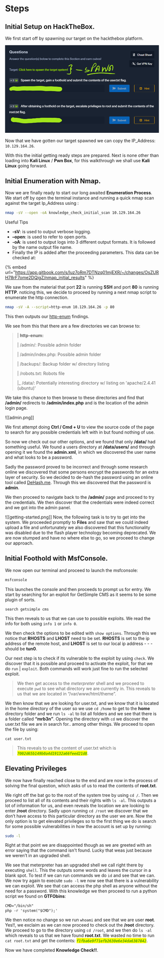 # Steps

## Initial Setup on **HackTheBox**.

We first start off by spawning our target on the hackthebox platform.

![](.gitbook/assets/spawn.png)

Now that we have gotten our target spawned we can copy the IP\_Address: `10.129.164.26`.

With this the initial getting ready steps are prepared. Next is none other than loading into **Kali Linux** / **Pwn Box**, for this walkthrough we shall use **Kali Linux** going forward.

## Initial Enumeration with **Nmap**.

Now we are finally ready to start our long awaited **Enumeration Process**. We start off by open the terminal instance and running a quick nmap scan against the target Ip\_Address using :

```bash
nmap -sV --open -oA knowledge_check_initial_scan 10.129.164.26
```

Useful Tips

* **-sV**: is used to output verbose logging.
* **–open**: is used to refer to open ports.
* **-oA**: is used to output logs into 3 different output formats. It is followed by the name output file name.
* Finally the IP is added after the proceeding parameters. This data can be checked at:

{% embed url="https://app.gitbook.com/s/Iuz7oRm7DTNzq01mjEXR/~/changes/OsZURH78rF7ome2DQigZ/nmap_initial_results" %}

We saw from the material that port **22** is running **SSH** and port **80** is running **HTTP**. noticing this, we decide to proceed by running a next nmap script to enumerate the http connection.

```bash
nmap -sV -A --script=http-enum 10.129.164.26 -p 80
```

This then outputs our [http-enum](my-findings-after-running-the-http-enum-script..md) findings.

We see from this that there are a few directories we can browse to:

> \| **http-enum:**
>
> \| /admin/: Possible admin folder
>
> \| /admin/index.php: Possible admin folder
>
> \| /backups/: Backup folder w/ directory listing
>
> \| /robots.txt: Robots file
>
> |\_ /data/: Potentially interesting directory w/ listing on 'apache/2.4.41 (ubuntu)'

We take this chance to then browse to these directories and find that **/admin/** redirects to **/admin/index.php** and is the location of the admin login page.

!\[\[admin.png]]

We first attempt doing **Ctrl / Cmd + U** to view the source code of the page to search for any possible credentials left with in but found nothing of use.&#x20;

So now we check out our other options, and we found that only **/data/** had something useful. We found a users directory at **/data/users/** and through opening it we found the **admin.xml**, in which we discovered the user name and what looks to be a password.

Sadly the password proved to be incorrect and through some research online we discovered that some persons encrypt the passwords for an extra layer of security. So we decided to de-hash the password using an online tool called [DeHash.me](https://dehash.me). Through this we discovered that the password is **admin**.&#x20;

We then proceed to navigate back to the **/admin/** page and proceed to try the credentials. We then discover that the credentials were indeed correct and we got into the admin panel.

!\[\[getting-started.png]] Now, the following task is to try to get into the system. We proceeded promptly to **Files** and saw that we could indeed upload a file and unfortunately we also discovered that this functionality was disabled due to the flash player technology becoming deprecated. We are now stumped and have no where else to go, so we proceed to change our approach.

## Initial Foothold with **MsfConsole**.

We now open our terminal and proceed to launch the msfconsole:

```bash
msfconsole
```

This launches the console and then proceeds to prompt us for entry. We start by searching for an exploit for GetSimple CMS as it seems to be some plugin of sorts.

```
search getsimple cms
```

This then reveals to us that we can use to possible exploits. We read the info for both using `info 1` or `info 0`.

We then check the options to be edited with `show options`. Through this we notice that **RHOSTS** and **LHOST** need to be set. **RHOSTS** is set to the ip address of the remote host, and **LHOST** is set to our local ip address - - - should be **tun0**.

Our next step is to check if its vulnerable to the exploit by using `check`. We discover that it is possible and proceed to activate the exploit, for that we do `run` | `exploit`. Both commands will work just fine to run the selected exploit.

> We then get access to the _meterpreter_ shell and we proceed to execute `pwd` to see what directory we are currently in. This reveals to us that we are located in “/var/www/html/theme”.

We then know that we are looking for user.txt, and we know that it is located in the home directory of the user so we use `cd /home` to get to the **home** directory folder and we run `ls -al` to list all folders and we see that there is a folder called **“mrb3n”**. Opening the directory with `cd` we discover the user.txt file we are in search for.. among other things. We proceed to open the file by using:

```
cat user.txt
```

> This reveals to us the content of user.txt which is _<mark style="color:green;">`7002d65b149b0a4d19132a66feed21d8`</mark>_.

## Elevating Privileges

We now have finally reached close to the end and are now in the process of solving the final question, which asks of us to read the contents of **root.txt**.

We right off the bat go to the root of the system tree by using `cd /`. Then we proceed to list all of its contents and their rights with `ls -al`. This outputs a lot of information for us, and even reveals the location we are looking to enter **/root** directory. Sadly upon running `cd /root` we discover that we don’t have access to this particular directory as the user we are. Now the only option is to get elevated privileges so to the first thing we do is search for some possible vulnerabilities in how the account is set up by running:

```bash
sudo -l
```

Right at that point we are disappointed though as we are greeted with an error saying that the command isn't found. Lucky that weas just because we weren’t in an upgraded shell.

We see that meterpreter has an upgraded shell we call right there by executing `shell`. This the outputs some words and leaves the cursor in a blank spot. To test if we can run commands we do `id` and see that we can. We now try again to execute `sudo -l` we now see that there is a vulnerability we can exploit. We see that can access the php shell as anyone without the need for a password. With this knowledge we then proceed to run a python script we found on **GTFObins**:

```shell
CMD="/bin/sh"
php -r 'system("$CMD");'
```

We then notice no change so we run `whoami` and see that we are user **root**. Yes!!, we exclaim as we can now proceed to check out the **/root** directory. We proceed to go to the directory using `cd /root`, and we then do `ls -al` which reveals to us that we have found **root.txt**. We wasted no time to run `cat root.txt` and get the contents: _<mark style="color:green;">`f1fba6e9f71efb2630e6e34da6387842`</mark>_.

Now we have completed **Knowledge Check!!**.
